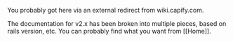 You probably got here via an external redirect from wiki.capify.com.

The documentation for v2.x has been broken into multiple pieces, based on rails version, etc.  You can probably find what you want from [[Home]].